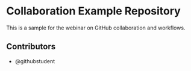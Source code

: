 # Collaboration Example Repository

This is a sample for the webinar on GitHub collaboration and workflows.

## Contributors

* @githubstudent
